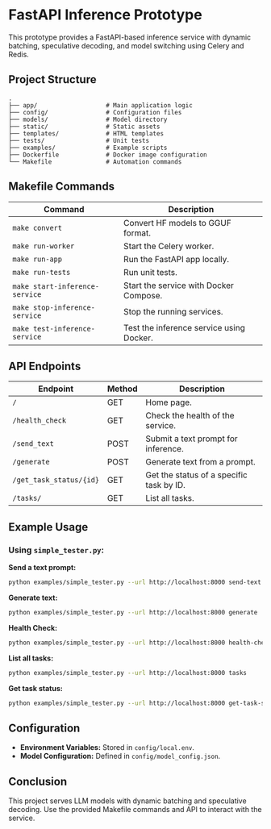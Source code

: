 
# FastAPI Inference Prototype

This prototype provides a FastAPI-based inference service with dynamic batching, speculative decoding, 
and model switching using Celery and Redis.

## Project Structure

```
.
├── app/                   # Main application logic
├── config/                # Configuration files
├── models/                # Model directory
├── static/                # Static assets
├── templates/             # HTML templates
├── tests/                 # Unit tests
├── examples/              # Example scripts
├── Dockerfile             # Docker image configuration
└── Makefile               # Automation commands
```

## Makefile Commands

| Command                        | Description                                  |
|--------------------------------|----------------------------------------------|
| `make convert`                 | Convert HF models to GGUF format.            |
| `make run-worker`              | Start the Celery worker.                     |
| `make run-app`                 | Run the FastAPI app locally.                 |
| `make run-tests`               | Run unit tests.                              |
| `make start-inference-service` | Start the service with Docker Compose.       |
| `make stop-inference-service`  | Stop the running services.                   |
| `make test-inference-service`  | Test the inference service using Docker.     |

## API Endpoints

| Endpoint                | Method | Description                                |
|-------------------------|--------|--------------------------------------------|
| `/`                     | GET    | Home page.                                 |
| `/health_check`         | GET    | Check the health of the service.           |
| `/send_text`            | POST   | Submit a text prompt for inference.        |
| `/generate`             | POST   | Generate text from a prompt.               |
| `/get_task_status/{id}` | GET    | Get the status of a specific task by ID.   |
| `/tasks/`               | GET    | List all tasks.                            |

## Example Usage

### Using `simple_tester.py`:

**Send a text prompt:**
```bash
python examples/simple_tester.py --url http://localhost:8000 send-text     --prompt "Hello, how are you?" --model-name vicuna_q2
```

**Generate text:**
```bash
python examples/simple_tester.py --url http://localhost:8000 generate     --prompt "Hello, how are you?" --model-name vicuna_q2
```

**Health Check:**
```bash
python examples/simple_tester.py --url http://localhost:8000 health-check
```

**List all tasks:**
```bash
python examples/simple_tester.py --url http://localhost:8000 tasks
```

**Get task status:**
```bash
python examples/simple_tester.py --url http://localhost:8000 get-task-status     --task-id <TASK_ID>
```

## Configuration

- **Environment Variables:** Stored in `config/local.env`.
- **Model Configuration:** Defined in `config/model_config.json`.

## Conclusion

This project serves LLM models with dynamic batching and speculative decoding. Use the provided 
Makefile commands and API to interact with the service.